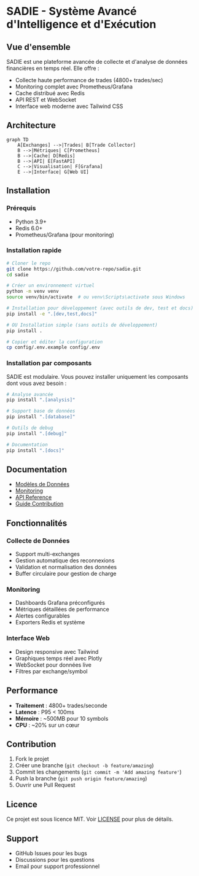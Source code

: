 # SADIE - Système Avancé d'Intelligence et d'Exécution

## Vue d'ensemble

SADIE est une plateforme avancée de collecte et d'analyse de données financières en temps réel. Elle offre :

- Collecte haute performance de trades (4800+ trades/sec)
- Monitoring complet avec Prometheus/Grafana
- Cache distribué avec Redis
- API REST et WebSocket
- Interface web moderne avec Tailwind CSS

## Architecture

```mermaid
graph TD
    A[Exchanges] -->|Trades| B[Trade Collector]
    B -->|Métriques| C[Prometheus]
    B -->|Cache| D[Redis]
    B -->|API| E[FastAPI]
    C -->|Visualisation| F[Grafana]
    E -->|Interface| G[Web UI]
```

## Installation

### Prérequis
- Python 3.9+
- Redis 6.0+
- Prometheus/Grafana (pour monitoring)

### Installation rapide
```bash
# Cloner le repo
git clone https://github.com/votre-repo/sadie.git
cd sadie

# Créer un environnement virtuel
python -m venv venv
source venv/bin/activate  # ou venv\Scripts\activate sous Windows

# Installation pour développement (avec outils de dev, test et docs)
pip install -e ".[dev,test,docs]"

# OU Installation simple (sans outils de développement)
pip install .

# Copier et éditer la configuration
cp config/.env.example config/.env
```

### Installation par composants

SADIE est modulaire. Vous pouvez installer uniquement les composants dont vous avez besoin :

```bash
# Analyse avancée
pip install ".[analysis]"

# Support base de données
pip install ".[database]"

# Outils de debug
pip install ".[debug]"

# Documentation
pip install ".[docs]"
```

## Documentation

- [Modèles de Données](docs/models.md)
- [Monitoring](docs/monitoring.md)
- [API Reference](docs/api/README.md)
- [Guide Contribution](docs/development/contributing.md)

## Fonctionnalités

### Collecte de Données
- Support multi-exchanges
- Gestion automatique des reconnexions
- Validation et normalisation des données
- Buffer circulaire pour gestion de charge

### Monitoring
- Dashboards Grafana préconfigurés
- Métriques détaillées de performance
- Alertes configurables
- Exporters Redis et système

### Interface Web
- Design responsive avec Tailwind
- Graphiques temps réel avec Plotly
- WebSocket pour données live
- Filtres par exchange/symbol

## Performance

- **Traitement** : 4800+ trades/seconde
- **Latence** : P95 < 100ms
- **Mémoire** : ~500MB pour 10 symbols
- **CPU** : ~20% sur un cœur

## Contribution

1. Fork le projet
2. Créer une branche (`git checkout -b feature/amazing`)
3. Commit les changements (`git commit -m 'Add amazing feature'`)
4. Push la branche (`git push origin feature/amazing`)
5. Ouvrir une Pull Request

## Licence

Ce projet est sous licence MIT. Voir [LICENSE](LICENSE) pour plus de détails.

## Support

- GitHub Issues pour les bugs
- Discussions pour les questions
- Email pour support professionnel 